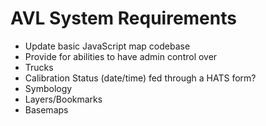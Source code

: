 # AVL System Requirements
- Update basic JavaScript map codebase
- Provide for abilities to have admin control over 
- Trucks
- Calibration Status (date/time) fed through a HATS form?
- Symbology
- Layers/Bookmarks
- Basemaps

